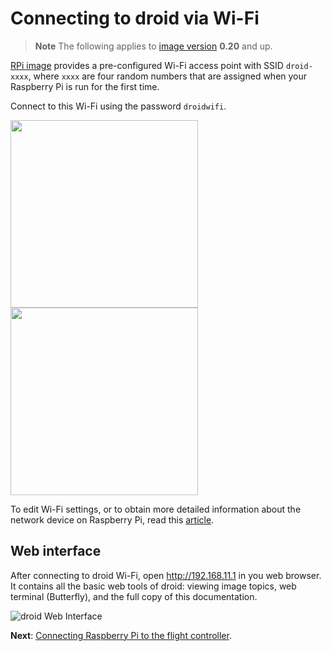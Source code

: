 Connecting to droid via Wi-Fi
===

> **Note** The following applies to [image version](image.md) **0.20** and up.

[RPi image](image.md) provides a pre-configured Wi-Fi access point with SSID `droid-xxxx`, where `xxxx` are four random numbers that are assigned when your Raspberry Pi is run for the first time.

Connect to this Wi-Fi using the password `droidwifi`.

<div class="image-group">
    <img src="../assets/wifi-ssid.png" width=300 class="zoom">
    <img src="../assets/wifi-pass.png" width=300 class="zoom">
</div>

To edit Wi-Fi settings, or to obtain more detailed information about the network device on Raspberry Pi, read this [article](network.md).

## Web interface

After connecting to droid Wi-Fi, open http://192.168.11.1 in you web browser. It contains all the basic web tools of droid: viewing image topics, web terminal (Butterfly), and the full copy of this documentation.

<img src="../assets/web.png" alt="droid Web Interface" class="zoom">

**Next**: [Connecting Raspberry Pi to the flight controller](connection.md).
